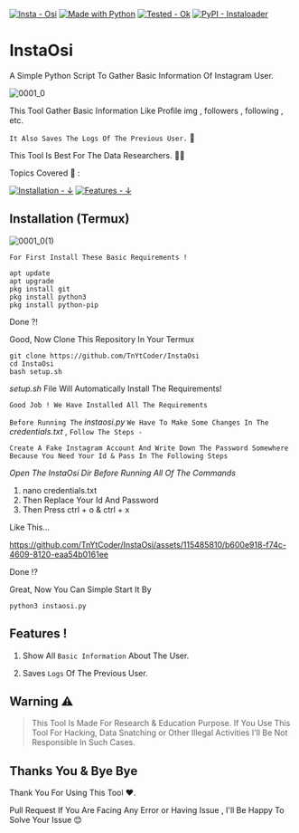 [![Insta - Osi](https://img.shields.io/badge/Insta-Osi-orange?logo=Instagram&logoColor=brightgreen)](https://github.com/TnYtCoder/InstaOsi)
[![Made with Python](https://img.shields.io/badge/Python->=3.6-blue?logo=python&logoColor=white)](https://python.org "Go to Python homepage")
[![Tested - Ok](https://img.shields.io/badge/Tested-Ok-orange?logo=Verizon&logoColor=brightgreen)](https://)
[![PyPI - Instaloader](https://img.shields.io/badge/PyPI-Instaloader-blue?style=for-the-badge&logo=PypI&logoColor=brightgreen)](https://)

# InstaOsi
A Simple Python Script To Gather Basic Information Of Instagram User.

![0001_0](https://github.com/TnYtCoder/InstaOsi/assets/115485810/3ad2a574-fd63-4bcc-8403-d1d775840fbd)


This Tool Gather Basic Information Like Profile img , followers , following , etc.

`It Also Saves The Logs Of The Previous User.` 📑

This Tool Is Best For The Data Researchers. 👨‍🔬

Topics Covered 📑 :

[![Installation - ↓](https://img.shields.io/badge/Installation-↓-lightgrey)](https://github.com/TnYtCoder/InstaOsi#installation-termux)
[![Features - ↓](https://img.shields.io/badge/Features-↓-lightgrey)](https://github.com/TnYtCoder/InstaOsi#features-)


## Installation (Termux)


![0001_0(1)](https://github.com/TnYtCoder/InstaOsi/assets/115485810/7070cc4c-54e1-4dff-b451-6ba85ddabe1e)



`For First Install These Basic Requirements !`

```
apt update
apt upgrade
pkg install git
pkg install python3
pkg install python-pip
```
Done ?!

Good, Now Clone This Repository In Your Termux

```
git clone https://github.com/TnYtCoder/InstaOsi
cd InstaOsi
bash setup.sh
```
*setup.sh*   File Will Automatically Install The Requirements!

`Good Job ! We Have Installed All The Requirements`

`Before Running The`  *instaosi.py*  `We Have To Make Some Changes In The`  *credentials.txt*  , `Follow The Steps -`

`Create A Fake Instagram Account And Write Down The Password Somewhere Because You Need Your Id & Pass In The Following Steps`

_Open The InstaOsi Dir Before Running All Of The Commands_

1. nano credentials.txt
2. Then Replace Your Id And Password
3. Then Press ctrl + o & ctrl + x

Like This...



https://github.com/TnYtCoder/InstaOsi/assets/115485810/b600e918-f74c-4609-8120-eaa54b0161ee



Done !?

Great, Now You Can Simple Start It By 

```
python3 instaosi.py
```

## Features !

1. Show All `Basic Information` About The User.

2. Saves `Logs` Of The Previous User.

## Warning ⚠️

> This Tool Is Made For Research & Education Purpose. If You Use This Tool For Hacking, Data Snatching or Other Illegal Activities I'll Be Not Responsible In Such Cases.

## Thanks You & Bye Bye

Thank You For Using This Tool ❤️. 

Pull Request If You Are Facing Any Error or Having Issue , I'll Be Happy To Solve Your Issue 😊
